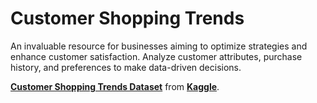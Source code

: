 # Customer Shopping Trends
An invaluable resource for businesses aiming to optimize strategies and enhance customer satisfaction. Analyze customer attributes, purchase history, and preferences to make data-driven decisions.

**[Customer Shopping Trends Dataset](https://www.kaggle.com/datasets/iamsouravbanerjee/customer-shopping-trends-dataset/data)** from **[Kaggle](https://www.kaggle.com)**.
